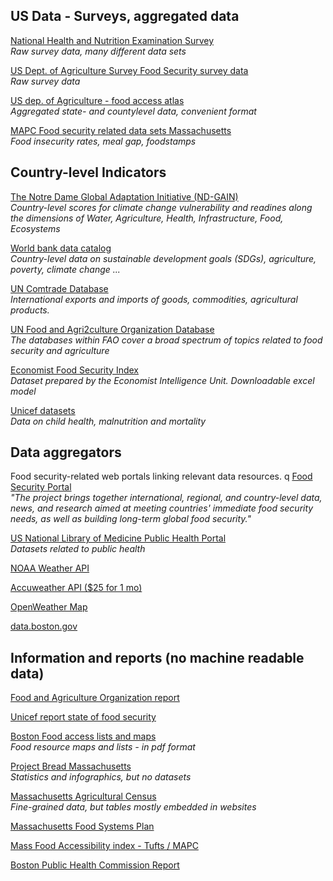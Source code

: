 ## US Data - Surveys, aggregated data
[National Health and Nutrition Examination Survey](https://www.cdc.gov/nchs/nhanes/index.htm)  
*Raw survey data, many different data sets*

[US Dept. of Agriculture Survey Food Security survey data](https://www.ers.usda.gov/data-products/food-security-in-the-united-states)  
*Raw survey data*

[US dep. of Agriculture - food access atlas](https://www.ers.usda.gov/data-products/food-access-research-atlas/download-the-data/)  
*Aggregated state- and countylevel data, convenient format*

[MAPC Food security related data sets Massachusetts](https://datacommon.mapc.org/browser/Public%20Health/Food%20Systems)  
*Food insecurity rates, meal gap, foodstamps*

## Country-level Indicators
[The Notre Dame Global Adaptation Initiative (ND-GAIN)
](https://gain.nd.edu/our-work/country-index/download-data/)  
*Country-level scores for climate change vulnerability and readines along the dimensions of Water, Agriculture, Health, Infrastructure, Food, Ecosystems*

[World bank data catalog](https://data.worldbank.org/)  
*Country-level data on sustainable development goals (SDGs), agriculture, poverty, climate change ...*

[UN Comtrade Database](https://comtrade.un.org/data/)  
*International exports and imports of goods, commodities, agricultural products.*

[UN Food and Agri2culture Organization Database](http://www.fao.org/statistics/databases/en/)  
*The databases within FAO cover a broad spectrum of topics related to food security and agriculture*

[Economist Food Security Index](https://foodsecurityindex.eiu.com/Country)  
*Dataset prepared by the Economist Intelligence Unit. Downloadable excel model*

[Unicef datasets](https://data.unicef.org/resources/resource-type/datasets/)  
*Data on child health, malnutrition and mortality*

## Data aggregators
Food security-related web portals linking relevant data resources.
q
[Food Security Portal](http://www.foodsecurityportal.org/api/)  
*"The project brings together international, regional, and country-level data, news, and research aimed at meeting countries' immediate food security needs, as well as building long-term global food security."*

[US National Library of Medicine Public Health Portal](https://phpartners.org/health_stats.html)  
*Datasets related to public health*

[NOAA Weather API](https://www.weather.gov/documentation/services-web-api)

[Accuweather API ($25 for 1 mo)](https://developer.accuweather.com/packages)

[OpenWeather Map](https://openweathermap.org/history)

[data.boston.gov](https://data.boston.gov/)

## Information and reports (no machine readable data)
[Food and Agriculture Organization report](http://www.fao.org/state-of-food-security-nutrition/en/)  

[Unicef report state of food security](https://data.unicef.org/resources/state-food-security-nutrition-world/)

[Boston Food access lists and maps](https://www.boston.gov/departments/food-access)  
*Food resource maps and lists - in pdf format*

[Project Bread Massachusetts](http://www.projectbread.org/get-the-facts/)  
*Statistics and infographics, but no datasets*

[Massachusetts Agricultural Census](https://ag.umass.edu/resources/massachusetts-agricultural-data/about-agricultural-census)  
*Fine-grained data, but tables mostly embedded in websites*

[Massachusetts Food Systems Plan](https://www.mapc.org/our-work/expertise/public-health/healthy-food-access/)

[Mass Food Accessibility index - Tufts / MAPC](https://as.tufts.edu/uep/sites/all/themes/asbase/assets/documents/fieldProjectReports/2016/MAfoodAccessIndex.pdf)

[Boston Public Health Commission Report](http://www.bphc.org/healthdata/health-of-boston-report)


